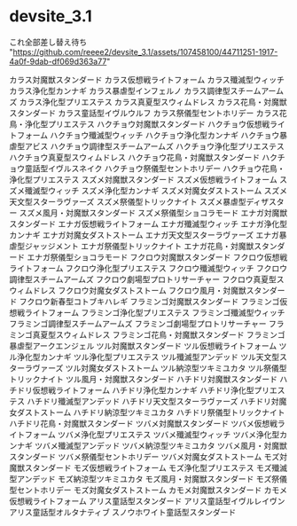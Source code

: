 # devsite_3.1


これ全部差し替え待ち
"https://github.com/reeee2/devsite_3.1/assets/107458100/44711251-1917-4a0f-9dab-df069d363a77"

カラス対魔獣スタンダード
カラス仮想戦ライトフォーム
カラス殲滅型ウィッチ
カラス浄化型カンナギ
カラス暴虐型インフェルノ
カラス調律型スチームアームズ
カラス浄化型プリエステス
カラス真夏型スウィムドレス
カラス花鳥・対魔獣スタンダード
カラス童話型イヴルウルフ
カラス祭儀型セントホリデー
カラス花鳥・浄化型プリエステス
ハクチョウ対魔獣スタンダード
ハクチョウ仮想戦ライトフォーム
ハクチョウ殲滅型ウィッチ
ハクチョウ浄化型カンナギ
ハクチョウ暴虐型アビス
ハクチョウ調律型スチームアームズ
ハクチョウ浄化型プリエステス
ハクチョウ真夏型スウィムドレス
ハクチョウ花鳥・対魔獣スタンダード
ハクチョウ童話型イヴルスネイク
ハクチョウ祭儀型セントホリデー
ハクチョウ花鳥・浄化型プリエステス
スズメ対魔獣スタンダード
スズメ仮想戦ライトフォーム
スズメ殲滅型ウィッチ
スズメ浄化型カンナギ
スズメ対魔女ダストストーム
スズメ天文型スターラヴァーズ
スズメ祭儀型トリックナイト
スズメ暴虐型ディザスター
スズメ風月・対魔獣スタンダード
スズメ祭儀型ショコラモード
エナガ対魔獣スタンダード
エナガ仮想戦ライトフォーム
エナガ殲滅型ウィッチ
エナガ浄化型カンナギ
エナガ対魔女ダストストーム
エナガ天文型スターラヴァーズ
エナガ暴虐型ジャッジメント
エナガ祭儀型トリックナイト
エナガ花鳥・対魔獣スタンダード
エナガ祭儀型ショコラモード
フクロウ対魔獣スタンダード
フクロウ仮想戦ライトフォーム
フクロウ浄化型プリエステス
フクロウ殲滅型ウィッチ
フクロウ調律型スチームアームズ
フクロウ劇場型プロトリサーチャー
フクロウ真夏型スウィムドレス
フクロウ対魔女ダストストーム
フクロウ風月・対魔獣スタンダード
フクロウ新春型コトブキハレギ
フラミンゴ対魔獣スタンダード
フラミンゴ仮想戦ライトフォーム
フラミンゴ浄化型プリエステス
フラミンゴ殲滅型ウィッチ
フラミンゴ調律型スチームアームズ
フラミンゴ劇場型プロトリサーチャー
フラミンゴ真夏型スウィムドレス
フラミンゴ花鳥・対魔獣スタンダード
フラミンゴ暴虐型アークエンジェル
ツル対魔獣スタンダード
ツル仮想戦ライトフォーム
ツル浄化型カンナギ
ツル浄化型プリエステス
ツル殲滅型アンデッド
ツル天文型スターラヴァーズ
ツル対魔女ダストストーム
ツル納涼型ツキミユカタ
ツル祭儀型トリックナイト
ツル風月・対魔獣スタンダード
ハチドリ対魔獣スタンダード
ハチドリ仮想戦ライトフォーム
ハチドリ浄化型カンナギ
ハチドリ浄化型プリエステス
ハチドリ殲滅型アンデッド
ハチドリ天文型スターラヴァーズ
ハチドリ対魔女ダストストーム
ハチドリ納涼型ツキミユカタ
ハチドリ祭儀型トリックナイト
ハチドリ花鳥・対魔獣スタンダード
ツバメ対魔獣スタンダード
ツバメ仮想戦ライトフォーム
ツバメ浄化型プリエステス
ツバメ殲滅型ウィッチ
ツバメ浄化型カンナギ
ツバメ殲滅型アンデッド
ツバメ納涼型ツキミユカタ
ツバメ風月・対魔獣スタンダード
ツバメ祭儀型セントホリデー
ツバメ対魔女ダストストーム
モズ対魔獣スタンダード
モズ仮想戦ライトフォーム
モズ浄化型プリエステス
モズ殲滅型アンデッド
モズ納涼型ツキミユカタ
モズ風月・対魔獣スタンダード
モズ祭儀型セントホリデー
モズ対魔女ダストストーム
カモメ対魔獣スタンダード
カモメ仮想戦ライトフォーム
アリス童話型スタンダード
アリス童話型イヴルレイヴン
アリス童話型オルタナティブ
スノウホワイト童話型スタンダード